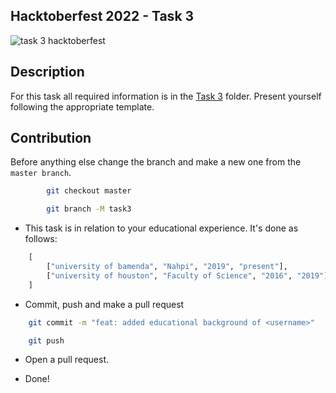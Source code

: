 ## Hacktoberfest 2022 - Task 3

![task 3 hacktoberfest](https://i.ibb.co/5rTQYrP/Ephoto360-com-1633226aa52afb-1.jpg)

## Description

For this task all required information is in the [Task 3](Task3) folder. Present yourself following the appropriate template.

## Contribution

Before anything else change the branch and make a new one from the `master branch`.
```bash
        git checkout master

        git branch -M task3
 ```
- This task is in relation to your educational experience. It's done as follows:
```python
    [
        ["university of bamenda", "Nahpi", "2019", "present"],
        ["university of houston", "Faculty of Science", "2016", "2019"],
    ]
```
- Commit, push and make a pull request
```bash
    git commit -m "feat: added educational background of <username>"

    git push
```

- Open a pull request.

- Done!
